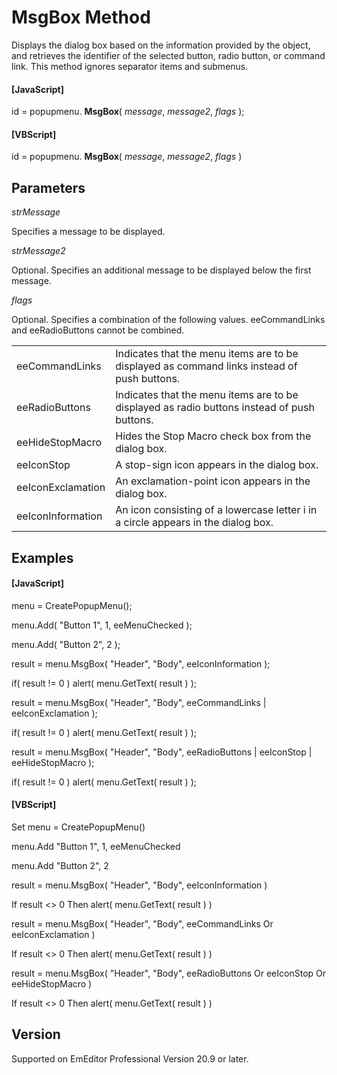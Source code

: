 # MsgBox Method

Displays the dialog box based on the information provided by the object, and retrieves the identifier of the selected button, radio button, or command link. This method ignores separator items and submenus.

#### \[JavaScript\]

id = popupmenu. **MsgBox**( _message_, _message2_, _flags_ );

#### \[VBScript\]

id = popupmenu. **MsgBox**( _message_, _message2_, _flags_ )

## Parameters

_strMessage_

Specifies a message to be displayed.

_strMessage2_

Optional. Specifies an additional message to be displayed below the first message.

_flags_

Optional. Specifies a combination of the following values. eeCommandLinks and eeRadioButtons cannot be combined.

|     |     |
| --- | --- |
| eeCommandLinks | Indicates that the menu items are to be displayed as command links instead of push buttons. |
| eeRadioButtons | Indicates that the menu items are to be displayed as radio buttons instead of push buttons. |
| eeHideStopMacro | Hides the Stop Macro check box from the dialog box. |
| eeIconStop | A stop-sign icon appears in the dialog box. |
| eeIconExclamation | An exclamation-point icon appears in the dialog box. |
| eeIconInformation | An icon consisting of a lowercase letter i in a circle appears in the dialog box. |

## Examples

#### \[JavaScript\]

menu = CreatePopupMenu();

menu.Add( "Button 1", 1, eeMenuChecked );

menu.Add( "Button 2", 2 );

result = menu.MsgBox( "Header", "Body", eeIconInformation );

if( result != 0 ) alert( menu.GetText( result ) );

result = menu.MsgBox( "Header", "Body", eeCommandLinks \| eeIconExclamation );

if( result != 0 ) alert( menu.GetText( result ) );

result = menu.MsgBox( "Header", "Body", eeRadioButtons \| eeIconStop \| eeHideStopMacro );

if( result != 0 ) alert( menu.GetText( result ) );

#### \[VBScript\]

Set menu = CreatePopupMenu()

menu.Add "Button 1", 1, eeMenuChecked

menu.Add "Button 2", 2

result = menu.MsgBox( "Header", "Body", eeIconInformation )

If result <> 0 Then alert( menu.GetText( result ) )

result = menu.MsgBox( "Header", "Body", eeCommandLinks Or eeIconExclamation )

If result <> 0 Then alert( menu.GetText( result ) )

result = menu.MsgBox( "Header", "Body", eeRadioButtons Or eeIconStop Or eeHideStopMacro )

If result <> 0 Then alert( menu.GetText( result ) )

## Version

Supported on EmEditor Professional Version 20.9 or later.
